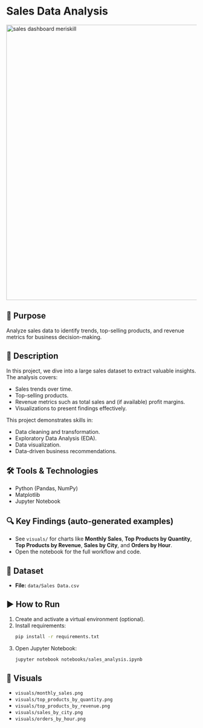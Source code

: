 # Sales Data Analysis
<img width="1286" height="726" alt="sales dashboard meriskill" src="https://github.com/user-attachments/assets/021734d4-1bcb-4520-88ec-f97ecab66684" />

## 📌 Purpose
Analyze sales data to identify trends, top-selling products, and revenue metrics for business decision-making.

## 📖 Description
In this project, we dive into a large sales dataset to extract valuable insights.
The analysis covers:
- Sales trends over time.
- Top-selling products.
- Revenue metrics such as total sales and (if available) profit margins.
- Visualizations to present findings effectively.

This project demonstrates skills in:
- Data cleaning and transformation.
- Exploratory Data Analysis (EDA).
- Data visualization.
- Data-driven business recommendations.

## 🛠 Tools & Technologies
- Python (Pandas, NumPy)
- Matplotlib
- Jupyter Notebook

## 🔍 Key Findings (auto-generated examples)
- See `visuals/` for charts like **Monthly Sales**, **Top Products by Quantity**, **Top Products by Revenue**, **Sales by City**, and **Orders by Hour**.
- Open the notebook for the full workflow and code.

## 📂 Dataset
- **File:** `data/Sales Data.csv`

## ▶ How to Run
1. Create and activate a virtual environment (optional).
2. Install requirements:
   ```bash
   pip install -r requirements.txt
   ```
3. Open Jupyter Notebook:
   ```bash
   jupyter notebook notebooks/sales_analysis.ipynb
   ```

## 📸 Visuals
- `visuals/monthly_sales.png`
- `visuals/top_products_by_quantity.png`
- `visuals/top_products_by_revenue.png`
- `visuals/sales_by_city.png`
- `visuals/orders_by_hour.png`

